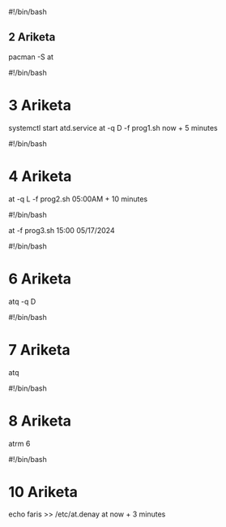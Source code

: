#!/bin/bash

## 2 Ariketa

pacman -S at



#!/bin/bash

# 3 Ariketa

systemctl start atd.service
at -q D -f prog1.sh now + 5 minutes



#!/bin/bash

# 4 Ariketa

at -q L -f prog2.sh 05:00AM + 10 minutes 



#!/bin/bash

at -f prog3.sh 15:00 05/17/2024




#!/bin/bash

# 6 Ariketa

atq -q D



#!/bin/bash

# 7 Ariketa

atq



#!/bin/bash

# 8 Ariketa

atrm 6



#!/bin/bash

# 10 Ariketa

echo faris >> /etc/at.denay
at now + 3 minutes